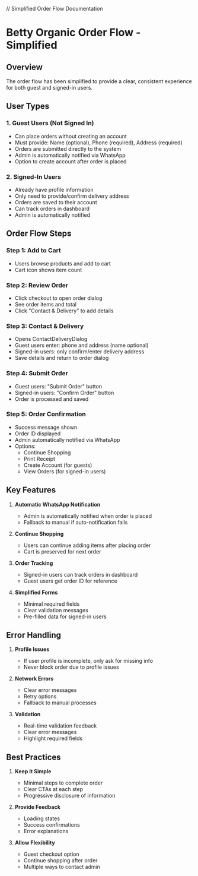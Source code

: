 // Simplified Order Flow Documentation

# Betty Organic Order Flow - Simplified

## Overview
The order flow has been simplified to provide a clear, consistent experience for both guest and signed-in users.

## User Types

### 1. Guest Users (Not Signed In)
- Can place orders without creating an account
- Must provide: Name (optional), Phone (required), Address (required)
- Orders are submitted directly to the system
- Admin is automatically notified via WhatsApp
- Option to create account after order is placed

### 2. Signed-In Users
- Already have profile information
- Only need to provide/confirm delivery address
- Orders are saved to their account
- Can track orders in dashboard
- Admin is automatically notified

## Order Flow Steps

### Step 1: Add to Cart
- Users browse products and add to cart
- Cart icon shows item count

### Step 2: Review Order
- Click checkout to open order dialog
- See order items and total
- Click "Contact & Delivery" to add details

### Step 3: Contact & Delivery
- Opens ContactDeliveryDialog
- Guest users enter: phone and address (name optional)
- Signed-in users: only confirm/enter delivery address
- Save details and return to order dialog

### Step 4: Submit Order
- Guest users: "Submit Order" button
- Signed-in users: "Confirm Order" button
- Order is processed and saved

### Step 5: Order Confirmation
- Success message shown
- Order ID displayed
- Admin automatically notified via WhatsApp
- Options:
  - Continue Shopping
  - Print Receipt
  - Create Account (for guests)
  - View Orders (for signed-in users)

## Key Features

1. **Automatic WhatsApp Notification**
   - Admin is automatically notified when order is placed
   - Fallback to manual if auto-notification fails

2. **Continue Shopping**
   - Users can continue adding items after placing order
   - Cart is preserved for next order

3. **Order Tracking**
   - Signed-in users can track orders in dashboard
   - Guest users get order ID for reference

4. **Simplified Forms**
   - Minimal required fields
   - Clear validation messages
   - Pre-filled data for signed-in users

## Error Handling

1. **Profile Issues**
   - If user profile is incomplete, only ask for missing info
   - Never block order due to profile issues

2. **Network Errors**
   - Clear error messages
   - Retry options
   - Fallback to manual processes

3. **Validation**
   - Real-time validation feedback
   - Clear error messages
   - Highlight required fields

## Best Practices

1. **Keep It Simple**
   - Minimal steps to complete order
   - Clear CTAs at each step
   - Progressive disclosure of information

2. **Provide Feedback**
   - Loading states
   - Success confirmations
   - Error explanations

3. **Allow Flexibility**
   - Guest checkout option
   - Continue shopping after order
   - Multiple ways to contact admin
